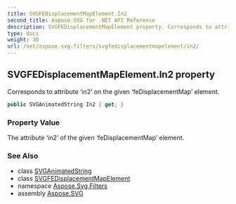 ```yaml
---
title: SVGFEDisplacementMapElement.In2
second_title: Aspose.SVG for .NET API Reference
description: SVGFEDisplacementMapElement property. Corresponds to attribute in2 on the given feDisplacementMap element
type: docs
weight: 30
url: /net/aspose.svg.filters/svgfedisplacementmapelement/in2/
---
```

## SVGFEDisplacementMapElement.In2 property

Corresponds to attribute ‘in2’ on the given ‘feDisplacementMap’ element.

```csharp
public SVGAnimatedString In2 { get; }
```

### Property Value

The attribute ‘in2’ of the given ‘feDisplacementMap’ element.

### See Also

* class [SVGAnimatedString](../../../aspose.svg.datatypes/svganimatedstring/)
* class [SVGFEDisplacementMapElement](../)
* namespace [Aspose.Svg.Filters](../../svgfedisplacementmapelement/)
* assembly [Aspose.SVG](../../../)

